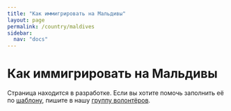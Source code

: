 ```yaml
---
title: "Как иммигрировать на Мальдивы"
layout: page
permalink: /country/maldives
sidebar:
  nav: "docs"
---
```


# Как иммигрировать на Мальдивы

Страница находится в разработке. Если вы хотите помочь заполнить её по [шаблону](/template), пишите в нашу [группу волонтёров](https://t.me/+FHi3FnJaoWJkMDAx).
